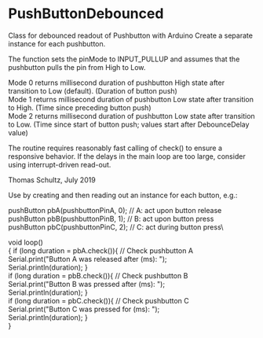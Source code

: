 # PushButtonDebounced
Class for debounced readout of Pushbutton with Arduino
Create a separate instance for each pushbutton.

The function sets the pinMode to INPUT_PULLUP and assumes that the 
pushbutton pulls the pin from High to Low. 

Mode 0 returns millisecond duration of pushbutton High state after transition to Low (default).
       (Duration of button push)\
Mode 1 returns millisecond duration of pushbutton Low state after transition to High.
       (Time since preceding button push)\
Mode 2 returns millisecond duration of pushbutton Low state after transition to Low.
       (Time since start of button push; values start after DebounceDelay value)

The routine requires reasonably fast calling of check() to ensure a responsive behavior. If the delays in the main loop are too large, consider using interrupt-driven read-out.

Thomas Schultz, July 2019

Use by creating and then reading out an instance for each button, e.g.:

pushButton pbA(pushbuttonPinA, 0);    // A: act upon button release\
pushButton pbB(pushbuttonPinB, 1);    // B: act upon button press\
pushButton pbC(pushbuttonPinC, 2);    // C: act during button press\

void loop()\
{  if (long duration = pbA.check()){   // Check pushbutton A\
    Serial.print("Button A was released after (ms): ");\
    Serial.println(duration);  }\
  if (long duration = pbB.check()){   // Check pushbutton B\
    Serial.print("Button B was pressed after (ms): ");\
    Serial.println(duration);  }\
  if (long duration = pbC.check()){   // Check pushbutton C\
    Serial.print("Button C was pressed for (ms): ");\
    Serial.println(duration);  }\
}
